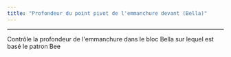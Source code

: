 ```yaml
---
title: "Profondeur du point pivot de l'emmanchure devant (Bella)"
---
```


***

Contrôle la profondeur de l'emmanchure dans le bloc Bella sur lequel est basé le patron Bee




